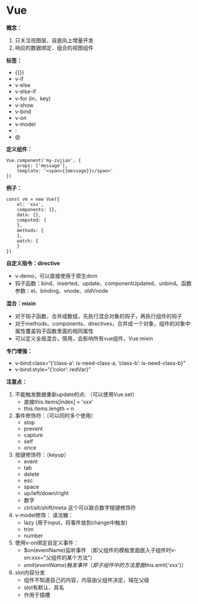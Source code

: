 # Vue

**概念：**
> 
1.  只关注视图层，自底向上增量开发
2.  响应的数据绑定、组合的视图组件

**标签：**
> 
* \{\{\}\}
* v-if
* v-else
* v-else-if
* v-for (in、key)
* v-show
* v-bind
* v-on
* v-model
* :
* @

**定义组件：**
>   
    Vue.component('my-zujian', {
        props: ['message'],
        template: ‘<span>{{message}}</span>'
    })


**例子：**
> 
    const vm = new Vue({
        el: 'xxx',
        components: {},
        data: {},
        computed: {
        },
        methods: {
        },
        watch: {
        }
    })


**自定义指令：directive**
> 
* v-demo，可以直接使用于原生dom
* 钩子函数：bind、inserted、update、componentUpdated、unbind。函数参数：el、binding、vnode、oldVnode

**混合：mixin**
> 
* 对于钩子函数，合并成数组，先执行混合对象的钩子，再执行组件的钩子
* 对于methods、components、directives，合并成一个对象，组件的对象中属性覆盖钩子函数里面的相同属性
* 可以定义全局混合，慎用，会影响所有vue组件，Vue.mixin

**专门增强：**
> 
* v-bind:class=“{‘class-a’: is-need-class-a, ‘class-b’: is-need-class-b}"
* v-bind:style=“{‘color’: redVar}"

**注意点：**
> 
1. 不能触发数据重新update的点: （可以使用Vue.set）
    * 直接this.items[index] = 'xxx'
    * this.items.length = n
2. 事件修饰符：（可以同时多个使用）
    * stop
    * prevent
    * capture
    * self
    * once
3. 按键修饰符：（keyup）
    * event
    * tab
    * delete
    * esc
    * space
    * up/left/down/right
    * 数字
    * ctrl/alt/shift/meta 这个可以联合数字按键修饰符
4. v-model修饰：
    语法糖：<xxx v-bind:value="var" v-on:input="var=arguments[0]"></xxx>
    * lazy (用于input，将事件放到change中触发)
    * trim
    * number
5. 使用v-on绑定自定义事件：
    * $on(eventName)监听事件 （即父组件的模板里面嵌入子组件时v-on:xxx="父组件的某个方法"）
    * $emit(eventName)触发事件（即子组件中的方法里面this.$emit('xxx')）
6. slot内容分发
    * 组件不知道自己的内容，内容由父组件决定，域在父级
    * slot有默认、具名
    * 作用于插槽 <template scope="props.子组件属性">
7. 可复用组件api：
    * props：允许外部环境传递数据进组件
    * events：允许组件触发外部环境（父组件或者挂载组件）方法
    * slots：允许外部环境组织内容进组件中
8. 子组件索引：ref
9. 组件包含大量静态内容时候可以考虑加v-once将渲染结果缓存起来   
10. 动态组件 &lt;component :is=“xxx” keep-alive&gt;&lt;component&gt;
     

**相关文章**
* [Vue源码学习](http://hcysun.me/2017/03/03/Vue%E6%BA%90%E7%A0%81%E5%AD%A6%E4%B9%A0/)